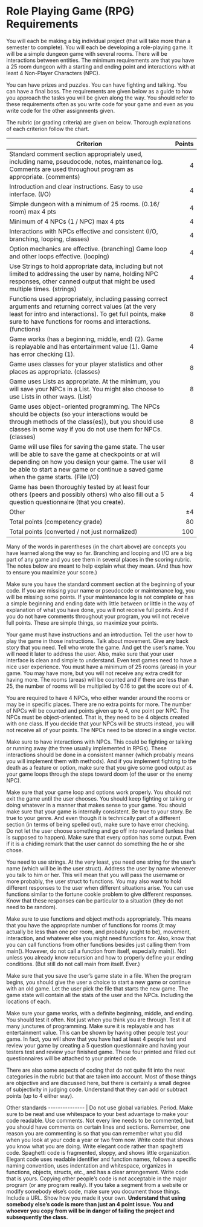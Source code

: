 # Role Playing Game (RPG) Requirements

You will each be making a big individual project (that will take more than a semester to complete).  You will each be developing a role-playing game.  It will be a simple dungeon game with several rooms.  There will be interactions between entities.  The minimum requirements are that you have a 25 room dungeon with a starting and ending point and interactions with at least 4 Non-Player Characters (NPC).

You can have prizes and puzzles.  You can have fighting and talking.  You can have a final boss.  The requirements are given below as a guide to how you approach the tasks you will be given along the way.  You should refer to these requirements often as you write code for your game and even as you write code for the other assignments given.

The rubric (or grading criteria) are given on below.  Thorough explanations of each criterion follow the chart.

Criterion | Points
--------- | -----:
Standard comment section appropriately used, including name, pseudocode, notes, maintenance log.  Comments are used throughout program as appropriate.  (comments) | 4
Introduction and clear instructions.  Easy to use interface. (I/O) | 4
Simple dungeon with a minimum of 25 rooms.   (0.16/ room) max 4 pts | 4
Minimum of 4 NPCs (1 / NPC) max 4 pts | 4
Interactions with NPCs effective and consistent (I/O, branching, looping, classes) | 4
Option mechanics are effective. (branching)  Game loop and other loops effective. (looping) | 4
Use Strings to hold appropriate data, including but not limited to addressing the user by name, holding NPC responses, other canned output that might be used multiple times. (strings) | 4
Functions used appropriately, including passing correct arguments and returning correct values (at the very least for intro and interactions).  To get full points, make sure to have functions for rooms and interactions.  (functions) | 8
Game works (has a beginning, middle, end) (2).  Game is replayable and has entertainment value (1).  Game has error checking (1). | 4
Game uses classes for your player statistics and other places as appropriate.  (classes) | 8
Game uses Lists as appropriate.  At the minimum, you will save your NPCs in a List.  You might also choose to use Lists in other ways.  (List) | 8
Game uses object-oriented programming.  The NPCs should be objects (so your interactions would be through methods of the class(es)), but you should use classes in some way if you do not use them for NPCs.  (classes) | 8
Game will use files for saving the game state.  The user will be able to save the game at checkpoints or at will depending on how you design your game.  The user will be able to start a new game or continue a saved game when the game starts.  (File I/O) | 8
Game has been thoroughly tested by at least four others (peers and possibly others) who also fill out a 5 question questionnaire (that you create). | 4
Other | ±4
Total points (competency grade) | 80
Total points (converted / not just normalized) | 100

Many of the words in parentheses (in the chart above) are concepts you have learned along the way so far.  Branching and looping and I/O are a big part of any game and you see them in several places in the scoring rubric.  The notes below are meant to help explain what they mean.  (And thus how to ensure you maximize your score.)

Make sure you have the standard comment section at the beginning of your code.  If you are missing your name or pseudocode or maintenance log, you will be missing some points.  If your maintenance log is not complete or has a simple beginning and ending date with little between or little in the way of explanation of what you have done, you will not receive full points.  And if you do not have comments throughout your program, you will not receive full points.  These are simple things, so maximize your points.

Your game must have instructions and an introduction.  Tell the user how to play the game in those instructions.  Talk about movement.  Give any back story that you need.  Tell who wrote the game.  And get the user’s name.  You will need it later to address the user.  Also, make sure that your user interface is clean and simple to understand.  Even text games need to have a nice user experience.
You must have a minimum of 25 rooms (areas) in your game.  You may have more, but you will not receive any extra credit for having more.  The rooms (areas) will be counted and if there are less than 25, the number of rooms will be multiplied by 0.16 to get the score out of 4.

You are required to have 4 NPCs, who either wander around the rooms or may be in specific places.  There are no extra points for more.  The number of NPCs will be counted and points given up to 4, one point per NPC.  The NPCs must be object-oriented.  That is, they need to be 4 objects created with one class.  If you decide that your NPCs will be structs instead, you will not receive all of your points.  The NPCs need to be stored in a single vector.

Make sure to have interactions with NPCs.  This could be fighting or talking or running away (the three usually implemented in RPGs).  These interactions should be done in a consistent manner (which probably means you will implement them with methods).  And if you implement fighting to the death as a feature or option, make sure that you give some good output as your game loops through the steps toward doom (of the user or the enemy NPC).

Make sure that your game loop and options work properly.  You should not exit the game until the user chooses.  You should keep fighting or talking or doing whatever in a manner that makes sense to your game.  You should make sure that your game is internally consistent.  Be true to your story.  Be true to your genre.  And even though it is technically part of a different section (in terms of being spelled out), make sure to have error checking.  Do not let the user choose something and go off into neverland (unless that is supposed to happen).  Make sure that every option has some output.  Even if it is a chiding remark that the user cannot do something the he or she chose.

You need to use strings.  At the very least, you need one string for the user’s name (which will be in the user struct).  Address the user by name whenever you talk to him or her.  This will mean that you will pass the username or more probably, the user struct to functions.  You may also want to hold different responses to the user when different situations arise.  You can use functions similar to the fortune cookie problem to give different responses.  Know that these responses can be particular to a situation (they do not need to be random).

Make sure to use functions and object methods appropriately.  This means that you have the appropriate number of functions for rooms (it may actually be less than one per room, and probably ought to be), movement, interaction, and whatever else you might need functions for.  Also, know that you can call functions from other functions besides just calling them from main().  However, do not call a function from itself, especially main().  Not unless you already know recursion and how to properly define your ending conditions.  (But still do not call main from itself.  Ever.)

Make sure that you save the user’s game state in a file.  When the program begins, you should give the user a choice to start a new game or continue with an old game.  Let the user pick the file that starts the new game.  The game state will contain all the stats of the user and the NPCs.  Including the locations of each.

Make sure your game works, with a definite beginning, middle, and ending.  You should test it often.  Not just when you think you are through.  Test it at many junctures of programming.  Make sure it is replayable and has entertainment value.  This can be shown by having other people test your game.  In fact, you will show that you have had at least 4 people test and review your game by creating a 5 question questionnaire and having your testers test and review your finished game.  These four printed and filled out questionnaires will be attached to your printed code.

There are also some aspects of coding that do not quite fit into the neat categories in the rubric but that are taken into account.  Most of those things are objective and are discussed here, but there is certainly a small degree of subjectivity in judging code.  Understand that they can add or subtract points (up to 4 either way).

Other standards
--------------- |
Do not use global variables.  Period.
Make sure to be neat and use whitespace to your best advantage to make your code readable.
Use comments.  Not every line needs to be commented, but you should have comments on certain lines and sections.  Remember, one reason you are commenting is so that you can remember what you did when you look at your code a year or two from now.
Write code that shows you know what you are doing.
Write elegant code rather than spaghetti code.  Spaghetti code is fragmented, sloppy, and shows little organization.  Elegant code uses readable identifier and function names, follows a specific naming convention, uses indentation and whitespace, organizes in functions, objects, structs, etc., and has a clear arrangement.
Write code that is yours.  Copying other people’s code is not acceptable in the major program (or any program really).  If you take a segment from a website or modify somebody else’s code, make sure you document those things.  Include a URL.  Show how you made it your own.
**Understand that using somebody else’s code is more than just an 4 point issue.  You and whoever you copy from will be in danger of failing the project and subsequently the class.**
